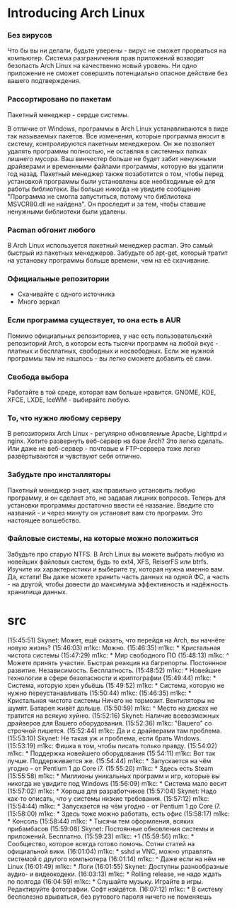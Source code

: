 # Introducing Arch Linux


### Без вирусов

Что бы вы ни делали, будьте уверены - вирус не сможет прорваться на компьютер. Система разграничения прав приложений возводит безопасть Arch Linux на качественно новый уровень. Ни одно приложение не сможет совершить потенциально опасное действие без вашего подтверждения.


### Рассортировано по пакетам

Пакетный менеджер - сердце системы.

В отличие от Windows, программы в Arch Linux устанавливаются в виде так называемых пакетов. Все изменения, которые программа вносит в систему, контролируются пакетным менеджером. Он же позволяет удалять программы полностью, не оставляя в системных папках лишнего мусора. Ваш винчестер больше не будет забит ненужными драйверами и временными файлами программы, которую вы удалили год назад. Пакетный менеджер также позаботится о том, чтобы перед установкой программы были установлены все необходимые ей для работы библиотеки. Вы больше никогда не увидите сообщение "Программа не смогла запуститься, потому что библиотека MSVCR80.dll не найдена". Он проследит и за тем, чтобы ставшие ненужными библиотеки были удалены.


### Pacman обгонит любого

В Arch Linux используется пакетный менеджер pacman. Это самый быстрый из пакетных менеджеров. Забудьте об apt-get, который тратит на установку программы больше времени, чем на её скачивание.


### Официальные репозитории

* Скачивайте с одного источника
* Много зеркал


### Если программа существует, то она есть в AUR

Помимо официальных репозиториев, у нас есть пользовательский репозиторий Arch, в котором есть тысячи программ на любой вкус - платных и бесплатных, свободных и несвободных. Если же нужной программы там не нашлось - вы легко сможете добавить её сами.


### Свобода выбора

Работайте в той среде, которая вам больше нравится. GNOME, KDE, XFCE, LXDE, IceWM - выбирайте любую.


### То, что нужно любому серверу

В репозиториях Arch Linux - регулярно обновляемые Apache, Lighttpd и nginx. Хотите развернуть веб-сервер на базе Arch? Это легко сделать. Или даже не веб-сервер - почтовые и FTP-сервера тоже легко развёртываются и чувствуют себя отлично.


### Забудьте про инсталляторы

Пакетный менеджер знает, как правильно установить любую программу, и он сделает это, не задавая лишних вопросов. Теперь для установки программы достаточно ввести её название. Введите сто названий - и через минуту он установит вам сто программ. Это настоящее волшебство.


### Файловые системы, на которые можно положиться

Забудьте про старую NTFS. В Arch Linux вы можете выбрать любую из новейших файловых систем, будь то ext4, XFS, ReiserFS или btrfs. Изучите их характеристики и выберите ту, которая нужна именно вам. Да, кстати! Вы даже можете хранить часть данных на одной ФС, а часть - на другой, чтобы довести до максимума эффективность и надёжность хранилища данных.

# src

(15:45:51) Skynet: Может, ещё сказать, что перейдя на Arch, вы начнёте новую жизнь? 
(15:46:03) m1kc: Можно.
(15:46:35) m1kc: * Кристальная чистота системы
(15:47:29) m1kc: * Мир свободного ПО
(15:48:13) m1kc: ^ Можете принять участие. Быстрая реакция на багрепорты. Постоянное развитие. Независимость. Бесплатность.
(15:48:52) m1kc: * Новейшие технологии в сфере безопасности и криптографии
(15:49:44) m1kc: * Система, которую хрен убьёшь
(15:49:52) m1kc: * Система, которую не нужно переустанавливать
(15:50:44) m1kc: (15:46:35) m1kc: * Кристальная чистота системы
Ничего не тормозит. Вентиляторы не шумят. Батарея живёт дольше.
(15:50:59) m1kc: ^ Место на дисках не тратится на всякую хуйню.
(15:52:16) Skynet: Наличие всевозможных драйверов для Вашего оборудования.
(15:52:36) m1kc: "Вашего" со строчной пишется.
(15:52:44) m1kc: Да и с драйверами там проблема.
(15:53:10) Skynet: Не такая уж и проблема, если брать Wndows. 
(15:53:19) m1kc: Фишка в том, чтобы писать только правду.
(15:54:02) m1kc: * Поддержка новейшего оборудования
(15:54:11) m1kc: Вот так лучше. Поддерживается же.
(15:54:44) m1kc: * Запускается на чём угодно - от Pentium 1 до Core i7.
(15:55:20) m1kc: * Здесь есть Steam
(15:55:58) m1kc: * Миллионы уникальных программ и игр, которые вы никогда не увидите под Windows
(15:56:09) m1kc: * Система мало весит
(15:57:02) m1kc: * Хороша для разработчиков
(15:57:04) Skynet: Надо как-то описать, что у системы низкие требования. 
(15:57:12) m1kc: (15:54:44) m1kc: * Запускается на чём угодно - от Pentium 1 до Core i7.
(15:58:00) m1kc: * Здесь тоже можно работать, есть офис
(15:58:17) m1kc: * Консоль
(15:58:44) m1kc: * Тысячи тем оформления, всяких прибамбасов
(15:59:08) Skynet: Постоянные обновления системы и приложений. Бесплатно. 
(15:59:23) m1kc: +1
(15:59:56) m1kc: * Сообщество, которое всегда готово помочь. Сотни статей на официальной вики.
(16:01:04) m1kc: * sshd и VNC, можно управлять системой с другого компьютера
(16:01:14) m1kc: ^ Даже если на нём не Linux
(16:01:49) m1kc: * Логи
(16:01:55) Skynet: Доступны разнообразные аудио- и видеокодеки. 
(16:03:13) m1kc: * Rolling release, не надо ждать по полгода
(16:04:59) m1kc: * Слушайте музыку. Играйте в игры. Редактируйте фотографии. Софт найдётся.
(16:07:12) m1kc: * В систему бесполезно врываться, без рутового пароля ничего не поменяешь
